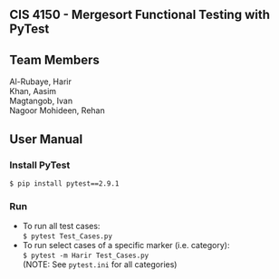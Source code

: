 ## CIS 4150 - Mergesort Functional Testing with PyTest

## Team Members
Al-Rubaye, Harir<br />
Khan, Aasim<br />
Magtangob, Ivan<br />
Nagoor Mohideen, Rehan<br />

## User Manual 

### Install PyTest 
    $ pip install pytest==2.9.1

### Run 
- To run all test cases:  
    `$ pytest Test_Cases.py`
- To run select cases of a specific marker (i.e. category):  
    `$ pytest -m Harir Test_Cases.py`  
    (NOTE: See `pytest.ini` for all categories)